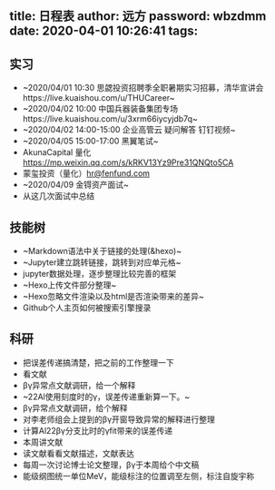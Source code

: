 title: 日程表
author: 远方
password: wbzdmm
date: 2020-04-01 10:26:41
tags:
---
## 实习
- ~2020/04/01 10:30 思勰投资招聘季全职暑期实习招募，清华宣讲会https://live.kuaishou.com/u/THUCareer~
- ~2020/04/02 10:00 中国兵器装备集团专场https://live.kuaishou.com/u/3xrm66iycyjdb7q~
- ~2020/04/02 14:00-15:00 企业高管云 疑问解答 钉钉视频~
- ~2020/04/05 15:00-17:00 黑翼笔试~
- AkunaCapital 量化 https://mp.weixin.qq.com/s/kRKV13Yz9Pre31QNQto5CA
- 蒙玺投资（量化）hr@fenfund.com
- ~2020/04/09 金锝资产面试~
- 从这几次面试中总结


## 技能树
- ~Markdown语法中关于链接的处理(&hexo)~
- ~Jupyter建立跳转链接，跳转到对应单元格~
- jupyter数据处理，逐步整理比较完善的框架
- ~Hexo上传文件部分整理~
- ~Hexo忽略文件渲染以及html是否渲染带来的差异~
- Github个人主页如何被搜索引擎搜录


## 科研
- 把误差传递搞清楚，把之前的工作整理一下
- 看文献
- βγ异常点文献调研，给一个解释
- ~22Al使用刻度时的γ，误差传递重新算一下。~
- βγ异常点文献调研，给个解释
- 对李老师组会上提到的βγ开窗导致异常的解释进行整理
- 计算Al22βγ分支比时的γfit带来的误差传递
- 本周讲文献
- 读文献看看文献描述，文献表达
- 每周一次讨论博士论文整理，βγ于本周给个中文稿
- 能级纲图统一单位MeV，能级标注的位置调至左侧，标注自旋宇称